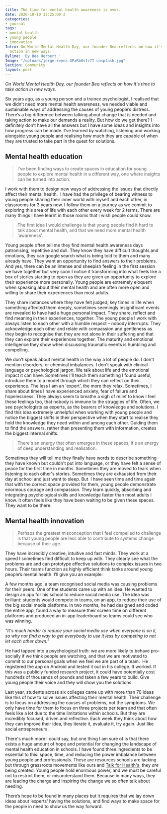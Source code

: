 ```yaml
---
title: The time for mental health awareness is over.
date: 2020-10-10 13:25:00 Z
categories:
- journal
tags:
- mental health
- young people
- innovation
Intro: On World Mental Health Day, our founder Bea reflects on how it's time to take
  action in new ways.
Byline: 'By Bea Herbert '
Image: "/uploads/jorge-reyna-GPxRb8s1z7I-unsplash.jpg"
Section: Community
layout: post
---
```


*On World Mental Health Day, our founder Bea reflects on how it's time to take action in new ways.*

Six years ago, as a young person and a trainee psychologist, I realised that we didn’t need more mental health awareness, we needed viable and sustainable ways of addressing the causes of young people’s distress. There’s a big difference between talking about change that is needed and taking action to make our demands a reality. But how do we get there? I definitely don’t have all the answers but I have some ideas and insights into how progress can be made. I’ve learned by watching, listening and working alongside young people and realising how much they are capable of when they are trusted to take part in the quest for solutions.

## Mental health education

> I've been finding ways to create spaces in education for young people to explore mental health in a different way, one where insights can be turned into action.

I work with them to design new ways of addressing the issues that directly affect their mental health.  I have had the privilege of bearing witness to young people sharing their inner world with myself and each other, in classrooms for 3 years now. I follow them on a journey as we commit to exploring this area of life with each other every week for 2 terms. There are many things I have learnt in those rooms that I wish people could know.

> The first idea I would challenge is that young people find it hard to talk about mental health, and that we need more mental health ‘awareness’.

Young people often tell me they find mental health awareness days patronising, repetitive and dull. They know they have difficult thoughts and emotions, they can google search what is being told to them and many already have. They want an opportunity to find answers to their problems. And yes, there can be an intense and sheepish feeling in the first session we have together but very soon I notice it transforming into what feels like a box of stories starting to open as they are given an opportunity to explore their experience more personally. Young people are extremely eloquent when speaking about their mental health and are often more open and willing to share their experiences than most adults.

They share instances where they have felt judged, key times in life when something affected them deeply, sometimes seemingly insignificant events are revealed to have had a huge personal impact. They share, reflect and find meaning in their experiences, together. The young people I work with always listen to each other with a humble respect – nobody interrupts. They acknowledge each other and relate with compassion and gentleness as they begin to recognise that they are not alone in their suffering and that they can explore their experiences together. The maturity and emotional intelligence they show when discussing traumatic events is humbling and compelling.

We don't speak about mental health in the way a lot of people do. I don't mention disorders, or chemical imbalances. I don't speak with clinical language or psychological jargon. We talk about life and the emotional impact it can have. Sometimes I'll teach them something I found useful, introduce them to a model through which they can reflect on their experience. The less I am an 'expert', the more they relax. Sometimes, I share about times I have experienced anxiety, fear of failure and hopelessness. They always seem to breathe a sigh of relief to know I feel these feelings too, that nobody is immune to the struggles of life. Often, we see psychologists as experts, as the bearers of knowledge and solutions. I find this idea extremely unhelpful when working with young people and notice the biggest shifts in their perspective when they start to realise they hold the knowledge they need within and among each other. Guiding them to find the answers, rather than presenting them with information, creates the biggest internal shifts.

> There's an energy that often emerges in these spaces, it's an energy of deep understanding and realisation.

Sometimes they will tell me they finally have words to describe something they have known but couldn't put into language, or they have felt a sense of peace for the first time in months. Sometimes they are moved to tears when listening to each other's stories. Sometimes they are exhausted from their day at school and just want to sleep. But  I have seen time and time again that with the correct space provided for them, young people demonstrate enormous courage and compassion. They learn quickly, absorbing and integrating psychological skills and knowledge faster than most adults I know. It often feels like they have been waiting to be given these spaces. They want to be there.

## Mental health innovation

> Perhaps the greatest misconception that I feel compelled to challenge is that young people are less able to contribute to systems change because of their age.

They have incredibly creative, intuitive and fast minds. They work at a speed I sometimes find difficult to keep up with. They clearly see what the problems are and can prototype effective solutions to complex issues in two hours. Their teams function as highly efficient think tanks around young people’s mental health. I’ll give you an example:

A few months ago, a team recognised social media was causing problems for their peers. One of the students came up with an idea. He wanted to design an app for his school to reduce social media use. The idea was brilliant: students would compete in teams, on an app, to reduce their use of the big social media platforms. In two months, he had designed and coded the entire app, found a way to measure their screen time on different platforms and produced an in-app leaderboard so teams could see who was winning.

*“It's much harder to reduce your social media use when everyone is on it, so why not find a way to get everybody to use it less by competing to not let each other down.”*

He had tapped into a psychological truth: we are more likely to behave pro-socially if we think people are watching, and that we are motivated to commit to our personal goals when we feel we are part of a team.  He registered the app on Android and tested it out in his college. It worked. If this was a publicly funded research project, it could have potentially cost hundreds of thousands of pounds and taken a few years to build. Give young people their voice and they will show you the solutions.

Last year, students across six colleges came up with more than 70 ideas like this of how to solve issues affecting their mental health. Their challenge is to focus on addressing the causes of problems, not the symptoms. We only have time for them to focus on three projects per team and that often feels like a lot due to the time limitations within schools. But they are incredibly focused, driven and reflective. Each week they think about how they can improve their idea, they iterate it, evaluate it, try again. Just like social entrepreneurs.

There's much more I could say, but one thing I am sure of is that there exists a huge amount of hope and potential for changing the landscape of mental health education in schools. I have found three ingredients to be essential to this: space, time, and reducing the power imbalance between young people and professionals. These are resources schools are lacking but through grassroots movements like ours and [Talk for Health's](https://talkforhealth.co.uk/), they *are* being created. Young people hold enormous power, and we must be careful not to restrict them, or misunderstand them. Because in many ways, they are leading the charge and inspiring the change we so often talk about needing.

There’s hope to be found in many places but it requires that we lay down ideas about ‘experts’ having the solutions, and find ways to make space for the people in need to show us the way forward.